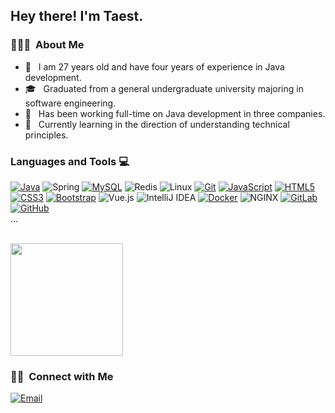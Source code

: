 
<h2> Hey there! I'm Taest.</h2>

<h3> 👨🏻‍💻 &nbsp;About Me </h3>

- 🤔 &nbsp; I am 27 years old and have four years of experience in Java development.
- 🎓 &nbsp; Graduated from a general undergraduate university majoring in software engineering.
- 💼 &nbsp; Has been working full-time on Java development in three companies.
- 🌱 &nbsp; Currently learning in the direction of understanding technical principles.

### Languages and Tools :computer:

[![Java](https://img.shields.io/badge/Java-orange?style=flat&logo=java&logoColor=white&link=https://github.com/hritik5102)](https://github.com/hritik5102)
![Spring](http://img.shields.io/badge/-Spring-6DB33F?style=flat&logo=spring&logoColor=ffffff)
[![MySQL](https://img.shields.io/badge/-MySQL-black?style=flat&logo=mysql&link=https://github.com/hritik5102)](https://github.com/hritik5102)
![Redis](https://img.shields.io/badge/-Redis-DC382D?style=flat&logo=redis&logoColor=ffffff)
![Linux](http://img.shields.io/badge/-Linux-000000?style=flat&logo=linux)
[![Git](https://img.shields.io/badge/-Git-black?style=flat&logo=git&link=https://github.com/hritik5102)](https://github.com/hritik5102)
[![JavaScript](https://img.shields.io/badge/-JavaScript-black?style=flat&logo=javascript&link=https://github.com/hritik5102)](https://github.com/hritik5102)
[![HTML5](https://img.shields.io/badge/-HTML5-E34F26?style=flat&logo=html5&logoColor=white&link=https://github.com/hritik5102)](https://github.com/hritik5102) 
[![CSS3](https://img.shields.io/badge/-CSS3-1572B6?style=flat&logo=css3&link=https://github.com/hritik5102)](https://github.com/hritik5102)
[![Bootstrap](https://img.shields.io/badge/-Bootstrap-563D7C?style=flat&logo=bootstrap&link=https://github.com/hritik5102)](https://github.com/hritik5102)
![Vue.js](https://img.shields.io/badge/-Vuejs-4FC08D?style=flat&logo=vue.js&logoColor=white)
![IntelliJ IDEA](http://img.shields.io/badge/-IntelliJ%20IDEA-000000?style=flat&logo=intellij-idea&logoColor=ffffff)
[![Docker](https://img.shields.io/badge/-Docker-black?style=flat&logo=docker&link=https://github.com/hritik5102)](https://github.com/hritik5102) 
![NGINX](http://img.shields.io/badge/-NGINX-269539?style=flat&logo=nginx&logoColor=ffffff)
[![GitLab](https://img.shields.io/badge/-GitLab-FCA121?style=flat&logo=gitlab&link=https://github.com/hritik5102)](https://gitlab.com/hritik5102)
[![GitHub](https://img.shields.io/badge/-GitHub-181717?style=flat&logo=github&link=https://github.com/hritik5102)](https://github.com/hritik5102)  
...

<br/>

<a href="https://github.com/AVS1508">
  <img height="180em" src="https://github-readme-stats.vercel.app/api?username=t-aest&theme=buefy&show_icons=true" />
</a>

<br/>

<h3> 🤝🏻 &nbsp;Connect with Me </h3>
<a href="mailto:htaest@foxmail.com"><img alt="Email" src="https://img.shields.io/badge/Email-htaest@foxemail.com-blue?style=flat-square&logo=gmail"></a>

